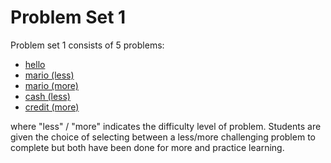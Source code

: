 # Problem Set 1

Problem set 1 consists of 5 problems:

* [hello](/pset1/hello/)
* [mario (less)](/pset1/mario/less/)
* [mario (more)](/pset1/mario/more/)
* [cash (less)](/pset1/cash/)
* [credit (more)](/pset1/credit/)

where "less" / "more" indicates the difficulty level of problem. Students are given the choice of selecting between a less/more challenging problem to complete but both have been done for more and practice learning.
